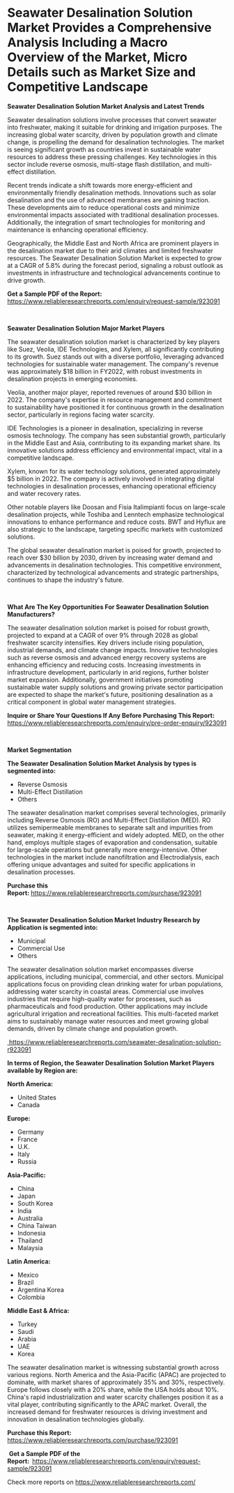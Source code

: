 <p><h1>Seawater Desalination Solution Market Provides a Comprehensive Analysis Including a Macro Overview of the Market, Micro Details such as Market Size and Competitive Landscape</h1></p><p><strong>Seawater Desalination Solution Market Analysis and Latest Trends</strong></p>
<p><p>Seawater desalination solutions involve processes that convert seawater into freshwater, making it suitable for drinking and irrigation purposes. The increasing global water scarcity, driven by population growth and climate change, is propelling the demand for desalination technologies. The market is seeing significant growth as countries invest in sustainable water resources to address these pressing challenges. Key technologies in this sector include reverse osmosis, multi-stage flash distillation, and multi-effect distillation.</p><p>Recent trends indicate a shift towards more energy-efficient and environmentally friendly desalination methods. Innovations such as solar desalination and the use of advanced membranes are gaining traction. These developments aim to reduce operational costs and minimize environmental impacts associated with traditional desalination processes. Additionally, the integration of smart technologies for monitoring and maintenance is enhancing operational efficiency.</p><p>Geographically, the Middle East and North Africa are prominent players in the desalination market due to their arid climates and limited freshwater resources. The Seawater Desalination Solution Market is expected to grow at a CAGR of 5.8% during the forecast period, signaling a robust outlook as investments in infrastructure and technological advancements continue to drive growth.</p></p>
<p><strong>Get a Sample PDF of the Report:&nbsp;</strong> <a href="https://www.reliableresearchreports.com/enquiry/request-sample/923091?utm_campaign=2981&utm_medium=2&utm_source=Github&utm_content=ia&utm_term=07032025&utm_id=seawater-desalination-solution">https://www.reliableresearchreports.com/enquiry/request-sample/923091</a></p>
<p>&nbsp;</p>
<p><strong>Seawater Desalination Solution Major Market Players</strong></p>
<p><p>The seawater desalination solution market is characterized by key players like Suez, Veolia, IDE Technologies, and Xylem, all significantly contributing to its growth. Suez stands out with a diverse portfolio, leveraging advanced technologies for sustainable water management. The company's revenue was approximately $18 billion in FY2022, with robust investments in desalination projects in emerging economies.</p><p>Veolia, another major player, reported revenues of around $30 billion in 2022. The company's expertise in resource management and commitment to sustainability have positioned it for continuous growth in the desalination sector, particularly in regions facing water scarcity.</p><p>IDE Technologies is a pioneer in desalination, specializing in reverse osmosis technology. The company has seen substantial growth, particularly in the Middle East and Asia, contributing to its expanding market share. Its innovative solutions address efficiency and environmental impact, vital in a competitive landscape.</p><p>Xylem, known for its water technology solutions, generated approximately $5 billion in 2022. The company is actively involved in integrating digital technologies in desalination processes, enhancing operational efficiency and water recovery rates.</p><p>Other notable players like Doosan and Fisia Italimpianti focus on large-scale desalination projects, while Toshiba and Lenntech emphasize technological innovations to enhance performance and reduce costs. BWT and Hyflux are also strategic to the landscape, targeting specific markets with customized solutions.</p><p>The global seawater desalination market is poised for growth, projected to reach over $30 billion by 2030, driven by increasing water demand and advancements in desalination technologies. This competitive environment, characterized by technological advancements and strategic partnerships, continues to shape the industry's future.</p></p>
<p>&nbsp;</p>
<p><strong>What Are The Key Opportunities For Seawater Desalination Solution Manufacturers?</strong></p>
<p><p>The seawater desalination solution market is poised for robust growth, projected to expand at a CAGR of over 9% through 2028 as global freshwater scarcity intensifies. Key drivers include rising population, industrial demands, and climate change impacts. Innovative technologies such as reverse osmosis and advanced energy recovery systems are enhancing efficiency and reducing costs. Increasing investments in infrastructure development, particularly in arid regions, further bolster market expansion. Additionally, government initiatives promoting sustainable water supply solutions and growing private sector participation are expected to shape the market's future, positioning desalination as a critical component in global water management strategies.</p></p>
<p><strong>Inquire or Share Your Questions If Any Before Purchasing This Report:</strong> <a href="https://www.reliableresearchreports.com/enquiry/pre-order-enquiry/923091?utm_campaign=2981&utm_medium=2&utm_source=Github&utm_content=ia&utm_term=07032025&utm_id=seawater-desalination-solution">https://www.reliableresearchreports.com/enquiry/pre-order-enquiry/923091</a></p>
<p>&nbsp;</p>
<p><strong>Market Segmentation</strong></p>
<p><strong>The Seawater Desalination Solution Market Analysis by types is segmented into:</strong></p>
<p><ul><li>Reverse Osmosis</li><li>Multi-Effect Distillation</li><li>Others</li></ul></p>
<p><p>The seawater desalination market comprises several technologies, primarily including Reverse Osmosis (RO) and Multi-Effect Distillation (MED). RO utilizes semipermeable membranes to separate salt and impurities from seawater, making it energy-efficient and widely adopted. MED, on the other hand, employs multiple stages of evaporation and condensation, suitable for large-scale operations but generally more energy-intensive. Other technologies in the market include nanofiltration and Electrodialysis, each offering unique advantages and suited for specific applications in desalination processes.</p></p>
<p><strong>Purchase this Report:&nbsp;</strong><a href="https://www.reliableresearchreports.com/purchase/923091?utm_campaign=2981&utm_medium=2&utm_source=Github&utm_content=ia&utm_term=07032025&utm_id=seawater-desalination-solution">https://www.reliableresearchreports.com/purchase/923091</a></p>
<p>&nbsp;</p>
<p><strong>The Seawater Desalination Solution Market Industry Research by Application is segmented into:</strong></p>
<p><ul><li>Municipal</li><li>Commercial Use</li><li>Others</li></ul></p>
<p><p>The seawater desalination solution market encompasses diverse applications, including municipal, commercial, and other sectors. Municipal applications focus on providing clean drinking water for urban populations, addressing water scarcity in coastal areas. Commercial use involves industries that require high-quality water for processes, such as pharmaceuticals and food production. Other applications may include agricultural irrigation and recreational facilities. This multi-faceted market aims to sustainably manage water resources and meet growing global demands, driven by climate change and population growth.</p></p>
<p><a href="https://www.reliableresearchreports.com/seawater-desalination-solution-r923091?utm_campaign=2981&utm_medium=2&utm_source=Github&utm_content=ia&utm_term=07032025&utm_id=seawater-desalination-solution">&nbsp;https://www.reliableresearchreports.com/seawater-desalination-solution-r923091</a></p>
<p><strong>In terms of Region, the Seawater Desalination Solution Market Players available by Region are:</strong></p>
<p>
    <p> <strong> North America: </strong>
        <ul>
            <li>United States</li>
            <li>Canada</li>
        </ul>
        </p> 
    <p> <strong> Europe: </strong>
        <ul>
            <li>Germany</li>
            <li>France</li>
            <li>U.K.</li>
            <li>Italy</li>
            <li>Russia</li>
        </ul>
        </p> 
    <p> <strong> Asia-Pacific: </strong>
        <ul>
            <li>China</li>
            <li>Japan</li>
            <li>South Korea</li>
            <li>India</li>
            <li>Australia</li>
            <li>China Taiwan</li>
            <li>Indonesia</li>
            <li>Thailand</li>
            <li>Malaysia</li>
        </ul>
        </p> 
    <p> <strong> Latin America: </strong>
        <ul>
            <li>Mexico</li>
            <li>Brazil</li>
            <li>Argentina Korea</li>
            <li>Colombia</li>
        </ul>
        </p> 
    <p> <strong> Middle East & Africa: </strong>
        <ul>
            <li>Turkey</li>
            <li>Saudi</li>
            <li>Arabia</li>
            <li>UAE</li>
            <li>Korea</li>
        </ul>
    </p>
    </p>
<p><p>The seawater desalination market is witnessing substantial growth across various regions. North America and the Asia-Pacific (APAC) are projected to dominate, with market shares of approximately 35% and 30%, respectively. Europe follows closely with a 20% share, while the USA holds about 10%. China's rapid industrialization and water scarcity challenges position it as a vital player, contributing significantly to the APAC market. Overall, the increased demand for freshwater resources is driving investment and innovation in desalination technologies globally.</p></p>
<p><strong>Purchase this Report: </strong><a href="https://www.reliableresearchreports.com/purchase/923091?utm_campaign=2981&utm_medium=2&utm_source=Github&utm_content=ia&utm_term=07032025&utm_id=seawater-desalination-solution">https://www.reliableresearchreports.com/purchase/923091</a></p>
<p>&nbsp;<strong>Get a Sample PDF of the Report:&nbsp;&nbsp;</strong><a href="https://www.reliableresearchreports.com/enquiry/request-sample/923091?utm_campaign=2981&utm_medium=2&utm_source=Github&utm_content=ia&utm_term=07032025&utm_id=seawater-desalination-solution">https://www.reliableresearchreports.com/enquiry/request-sample/923091</a></p>
<p><strong></strong></p>
<p>Check more reports on <a href="https://www.reliableresearchreports.com/?utm_campaign=2981&utm_medium=2&utm_source=Github&utm_content=ia&utm_term=07032025&utm_id=seawater-desalination-solution">https://www.reliableresearchreports.com/</a></p>